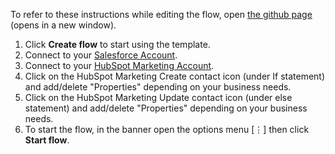 To refer to these instructions while editing the flow, open [the github page](https://github.com/ot4i/app-connect-templates/tree/master/resources/markdown/Sync%20New%20and%20Updated%20Accounts%20in%20Salesforce%20With%20Contacts%20in%20HubSpot%20Marketing.md) (opens in a new window).

1. Click **Create flow** to start using the template.
2. Connect to your [Salesforce Account](https://www.ibm.com/docs/en/app-connect/cloud?topic=gmail-connecting-google-application-using-website-oauth-20-authorization-method).
3. Connect to your [HubSpot Marketing Account](https://www.ibm.com/docs/en/app-connect/cloud?topic=apps-hubspot-marketing).
4. Click on the HubSpot Marketing Create contact icon (under If statement) and add/delete "Properties" depending on your business needs.
5. Click on the HubSpot Marketing Update contact icon (under else statement) and add/delete "Properties" depending on your business needs. 
6. To start the flow, in the banner open the options menu [&#8942;] then click **Start flow**.
